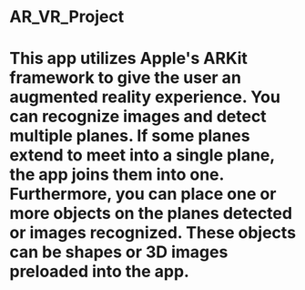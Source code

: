 # AR_VR_Project

# This app utilizes Apple's ARKit framework to give the user an augmented reality experience. You can recognize images and detect multiple planes. If some planes extend to meet into a single plane, the app joins them into one. Furthermore, you can place one or more objects on the planes detected or images recognized. These objects can be shapes or 3D images preloaded into the app.
